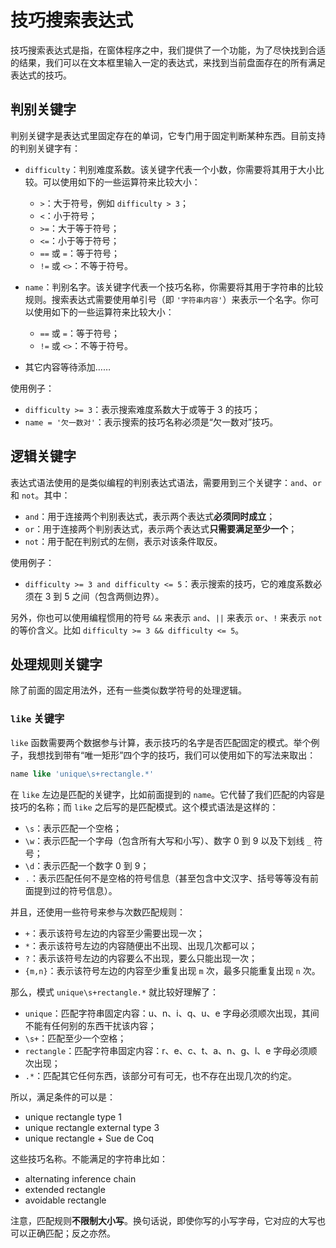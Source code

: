 # 技巧搜索表达式

技巧搜索表达式是指，在窗体程序之中，我们提供了一个功能，为了尽快找到合适的结果，我们可以在文本框里输入一定的表达式，来找到当前盘面存在的所有满足表达式的技巧。

## 判别关键字

判别关键字是表达式里固定存在的单词，它专门用于固定判断某种东西。目前支持的判别关键字有：

* `difficulty`：判别难度系数。该关键字代表一个小数，你需要将其用于大小比较。可以使用如下的一些运算符来比较大小：
  * `>`：大于符号，例如 `difficulty > 3`；
  * `<`：小于符号；
  * `>=`：大于等于符号；
  * `<=`：小于等于符号；
  * `==` 或 `=`：等于符号；
  * `!=` 或 `<>`：不等于符号。
* `name`：判别名字。该关键字代表一个技巧名称，你需要将其用于字符串的比较规则。搜索表达式需要使用单引号（即 `'字符串内容'`）来表示一个名字。你可以使用如下的一些运算符来比较大小：
  * `==` 或 `=`：等于符号；
  * `!=` 或 `<>`：不等于符号。

* 其它内容等待添加……

使用例子：

* `difficulty >= 3`：表示搜索难度系数大于或等于 3 的技巧；
* `name = '欠一数对'`：表示搜索的技巧名称必须是“欠一数对”技巧。

## 逻辑关键字

表达式语法使用的是类似编程的判别表达式语法，需要用到三个关键字：`and`、`or` 和 `not`。其中：

* `and`：用于连接两个判别表达式，表示两个表达式**必须同时成立**；
* `or`：用于连接两个判别表达式，表示两个表达式**只需要满足至少一个**；
* `not`：用于配在判别式的左侧，表示对该条件取反。

使用例子：

* `difficulty >= 3 and difficulty <= 5`：表示搜索的技巧，它的难度系数必须在 3 到 5 之间（包含两侧边界）。

另外，你也可以使用编程惯用的符号 `&&` 来表示 `and`、`||` 来表示 `or`、`!` 来表示 `not` 的等价含义。比如 `difficulty >= 3 && difficulty <= 5`。

## 处理规则关键字

除了前面的固定用法外，还有一些类似数学符号的处理逻辑。

### `like` 关键字

`like` 函数需要两个数据参与计算，表示技巧的名字是否匹配固定的模式。举个例子，我想找到带有“唯一矩形”四个字的技巧，我们可以使用如下的写法来取出：

```sql
name like 'unique\s+rectangle.*'
```

在 `like` 左边是匹配的关键字，比如前面提到的 `name`。它代替了我们匹配的内容是技巧的名称；而 `like` 之后写的是匹配模式。这个模式语法是这样的：

* `\s`：表示匹配一个空格；
* `\w`：表示匹配一个字母（包含所有大写和小写）、数字 0 到 9 以及下划线 `_` 符号；
* `\d`：表示匹配一个数字 0 到 9；
* `.`：表示匹配任何不是空格的符号信息（甚至包含中文汉字、括号等等没有前面提到过的符号信息）。

并且，还使用一些符号来参与次数匹配规则：

* `+`：表示该符号左边的内容至少需要出现一次；
* `*`：表示该符号左边的内容随便出不出现、出现几次都可以；
* `?`：表示该符号左边的内容要么不出现，要么只能出现一次；
* `{m,n}`：表示该符号左边的内容至少重复出现 `m` 次，最多只能重复出现 `n` 次。

那么，模式 `unique\s+rectangle.*` 就比较好理解了：

* `unique`：匹配字符串固定内容：u、n、i、q、u、e 字母必须顺次出现，其间不能有任何别的东西干扰该内容；
* `\s+`：匹配至少一个空格；
* `rectangle`：匹配字符串固定内容：r、e、c、t、a、n、g、l、e 字母必须顺次出现；
* `.*`：匹配其它任何东西，该部分可有可无，也不存在出现几次的约定。

所以，满足条件的可以是：

* unique rectangle type 1
* unique rectangle external type 3
* unique rectangle + Sue de Coq

这些技巧名称。不能满足的字符串比如：

* alternating inference chain
* extended rectangle
* avoidable rectangle

注意，匹配规则**不限制大小写**。换句话说，即使你写的小写字母，它对应的大写也可以正确匹配；反之亦然。